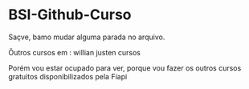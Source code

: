 # BSI-Github-Curso

Saçve, bamo mudar alguma parada no arquivo.

Õutros cursos em : willian justen cursos

Porém vou estar ocupado para ver, porque vou fazer os outros cursos gratuitos disponibilizados pela Fiapi

